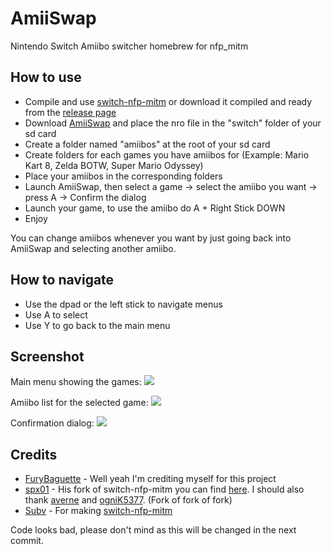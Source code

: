 # AmiiSwap
Nintendo Switch Amiibo switcher homebrew for nfp_mitm

## How to use
- Compile and use [switch-nfp-mitm](https://github.com/spx01/switch-nfp-mitm) or download it compiled and ready from the [release page](https://github.com/FuryBaguette/AmiiSwap/releases)
- Download [AmiiSwap](https://github.com/FuryBaguette/AmiiSwap/releases) and place the nro file in the "switch" folder of your sd card
- Create a folder named "amiibos" at the root of your sd card
- Create folders for each games you have amiibos for (Example: Mario Kart 8, Zelda BOTW, Super Mario Odyssey)
- Place your amiibos in the corresponding folders
- Launch AmiiSwap, then select a game -> select the amiibo you want -> press A -> Confirm the dialog
- Launch your game, to use the amiibo do A + Right Stick DOWN
- Enjoy

You can change amiibos whenever you want by just going back into AmiiSwap and selecting another amiibo.

## How to navigate
- Use the dpad or the left stick to navigate menus
- Use A to select
- Use Y to go back to the main menu

## Screenshot
Main menu showing the games:
![](https://github.com/FuryBaguette/AmiiSwap/blob/master/Screenshots/MainScreen.jpg)

Amiibo list for the selected game:
![](https://github.com/FuryBaguette/AmiiSwap/blob/master/Screenshots/AmiiboList.jpg)

Confirmation dialog:
![](https://github.com/FuryBaguette/AmiiSwap/blob/master/Screenshots/UseAmiibo.jpg)

## Credits
- [FuryBaguette](https://github.com/FuryBaguette) - Well yeah I'm crediting myself for this project
- [spx01](https://github.com/spx01) - His fork of switch-nfp-mitm you can find [here](https://github.com/spx01/switch-nfp-mitm). I should also thank [averne](https://github.com/averne/) and [ogniK5377](https://github.com/ogniK5377). (Fork of fork of fork)
- [Subv](https://github.com/Subv) - For making [switch-nfp-mitm](https://github.com/Subv/switch-nfp-mitm)

Code looks bad, please don't mind as this will be changed in the next commit.
